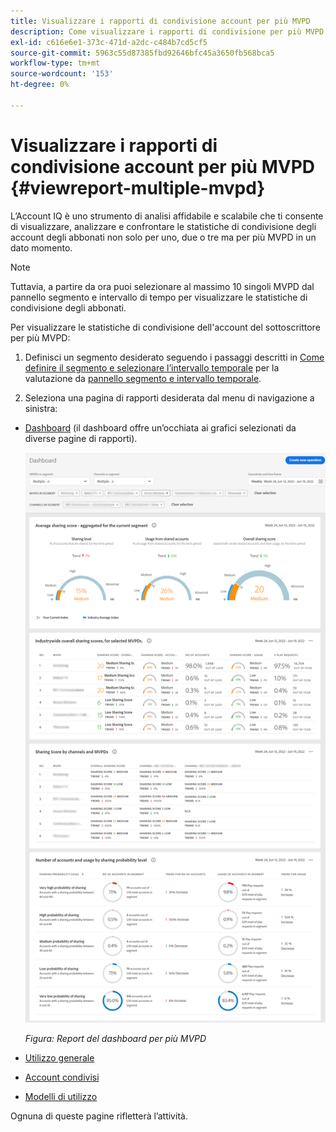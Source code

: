 ```yaml
---
title: Visualizzare i rapporti di condivisione account per più MVPD
description: Come visualizzare i rapporti di condivisione per più MVPD.
exl-id: c616e6e1-373c-471d-a2dc-c484b7cd5cf5
source-git-commit: 5963c55d87385fbd92646bfc45a3650fb568bca5
workflow-type: tm+mt
source-wordcount: '153'
ht-degree: 0%

---
```


# Visualizzare i rapporti di condivisione account per più MVPD {#viewreport-multiple-mvpd}

L’Account IQ è uno strumento di analisi affidabile e scalabile che ti consente di visualizzare, analizzare e confrontare le statistiche di condivisione degli account degli abbonati non solo per uno, due o tre ma per più MVPD in un dato momento.

>[!NOTE]
>
>Tuttavia, a partire da ora puoi selezionare al massimo 10 singoli MVPD dal pannello segmento e intervallo di tempo per visualizzare le statistiche di condivisione degli abbonati.

Per visualizzare le statistiche di condivisione dell&#39;account del sottoscrittore per più MVPD:

1. Definisci un segmento desiderato seguendo i passaggi descritti in [Come definire il segmento e selezionare l’intervallo temporale](/help/AccountIQ/howto-select-segment-timeframe.md) per la valutazione da [pannello segmento e intervallo temporale](/help/AccountIQ/segments-timeframe.md).

1. Seleziona una pagina di rapporti desiderata dal menu di navigazione a sinistra:

* [Dashboard](/help/AccountIQ/dashboard.md) (il dashboard offre un’occhiata ai grafici selezionati da diverse pagine di rapporti).

   ![](assets/mult-mvpds-dashboard.png)

   *Figura: Report del dashboard per più MVPD*

* [Utilizzo generale](/help/AccountIQ/general-usage-reports.md)

* [Account condivisi](/help/AccountIQ/shared-acc-reports.md)

* [Modelli di utilizzo](/help/AccountIQ/usage-patterns.md)

Ognuna di queste pagine rifletterà l’attività.
